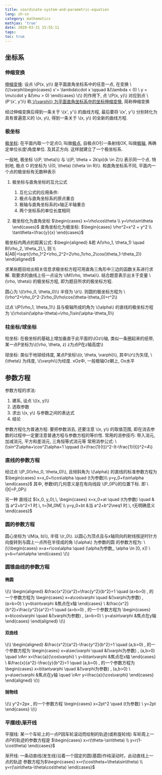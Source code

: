 ```yaml
---
title: coordinate-system-and-parametric-equation
lang: zh-cn
category: mathematics
mathjax: 'true'
date: 2020-03-31 15:55:11
tags:
toc: true
---
```


## 坐标系

### 伸缩变换

<u>伸缩变换</u>: 设点 \\(P(x, y)\\) 是平面直角坐标系中的任意一点, 在变换
\\(\\)\varphi\begin{cases}
    x'= \lambda\cdot x \qquad &(\lambda < 0) \\
    y = \mu\cdot y &(\mu > 0)
\end{cases}
\\(\\)
的作用下, 点 \\(P(x, y)\\) 对应到点 \\(P'(x', y')\\) 称<u> \\(\varphi\\) 为平面直角坐标系中的坐标伸缩变换</u>, 简称伸缩变换

经过伸缩变换后得到一条关于 \\(x', y'\\) 的曲线方程, 最后要将 \\(x', y'\\) 分别转化为具有普遍意义的 \\(x, y\\), 得到一条关于 \\(x, y\\) 的全新的曲线方程.

### 极坐标

<u>极坐标</u>: 在平面内取一个定点O, 叫做<u>极点</u>, 自极点O引一条射线OX, 叫做<u>极轴</u>, 再确定单位长度\角度单位. 及其正方向. 这样就建立了一个极坐标系.

一般地, 极坐标 \\((P, \theta)\\) 与 \\((P, \theta + 2k\pi)(k \in Z)\\) 表示同一个点. 特别地, 极点 O 的坐标为 \\((0, \theta) (\theta \in R)\\). 和直角坐标系不同, 平面内一个点的极坐标有无数种表示

1. 极坐标与直角坐标的互允公式
   1. 互化公式的应用条件:
   1. 极点与直角坐标系的原点重合
   2. 极轴与直角坐标系的x轴正半轴重合
   3. 两个坐标系的单位长度相同

2. 极坐标化为直角坐标 $\begin{cases}
    x=\rho\cos\theta \\
    y=\rho\sin\theta
\end{cases}$
   直角坐标化为极坐标: $\begin{cases}
       \rho^2=x^2 + y^2 \\
       \tan\theta=\frac{y}{x}
   \end{cases}$

极坐标内两点的距离公式: $\begin{aligned}
    &若 A(\rho_1, \theta_1) \quad B(\rho_2, \theta_2),\, 则 \\
    &|AB|=\sqrt{\rho_1^2+\rho_2^2=2\rho_1\rho_2\cos(\theta_1-\theta_2)}
\end{aligned}$

求某些题目给出相关信息求极坐标方程可用直角三角形中三边的函数关系进行求解. 取要求的曲线上任一点设为 \\(M(\rho, \theta)\\). 结合题意表示出关于变量 \\(\rho, \theta\\) 的极坐标方程, 即为题目所求的极坐标方程.

圆心为 \\((\rho_0, \theta_0)\\) 半径为 \\(r\\).
则圆的极坐标方程为 \\(\rho^2+\rho_0^2-2\rho_0\rho\cos(\theta-\theta_0)=r^2\\)

过点 \\(P(\rho_1, \theta_1)\\) 且与极轴所成的角为 \\(\alpha\\) 的直线的极坐标方程为 \\(\rho\sin(\alpha-\theta)=\rho_1\sin(\alpha-\theta_1)\\)

### 柱坐标/球坐标

柱坐标: 在极坐标的基础上增加垂直于此平面的\\(Oz\\)轴, 类似一条圈起来的纸带,某一点P坐标为\\((\rho, \theta, z) z为点P在z轴高度\\)

球坐标: 类似于地球经纬度, 某点P坐标\\((r, \theta, \varphi)\\), 其中\\(r\\)为矢径, \\(\theta\\) 为纬度, \\(\varphi\\)为经度. xOz中, 一般极轴Oz朝上, Ox水平

## 参数方程

参数方程的求法:
1. 建系, 设点 \\((x, y)\\)
2. 选取参数
3. 求出 \\(x, y\\) 与参数之间的表达式
4. 结论


参数方程化为普通方程: 要把参数消去, 还要注意 \\(x, y\\) 的取值范围, 即在消去参数的过程中一定要注意普通方程与参数方程的等价性.
常用的消参技巧: 带入消元, 加减消元, 平方和差消元, 三角恒等式消元等
常用消参公式: \\(\sin^2\alpha+\cos^2\alpha=1 \qquad (t+\frac{1}{t})^2-(t-\frac{1}{t})^2=4\\)

### 直线的参数方程

经过点 \\(P_0(\rho_0, \theta_0)\\), 且倾斜角为 \\(\alpha\\) 的直线的标准参数方程为 $\begin{cases}
    x=x_0+t\cos\alpha \quad  (t为参数)\\
    y=y_0+t\sin\alpha
\end{cases}$
其中, 参数t的几何意义是在有向线段 \\(P_0P\\)的位置下标. 即 \\(|t|=P_0P\\)

另一种
直线过 $(x_0, y_0),\, \begin{cases}
    x=x_0+at \quad (t为参数) \quad &当 a^2+b^2=1 时.\, t=|M_0M| \\
    y=y_0+bt &当 a^2+b^2\neq1 时.\, t无明确意义
\end{cases}$

### 圆的参数方程

圆心坐标为 \\(M(a, b)\\), 半径 \\(r_0\\). 以圆心为顶点且与x轴同向的射线按逆时针方向旋转到与圆上一点所在半径成的角 \\(\alpha\\) 为参数的圆
的参数方程为:
\\(\\)\begin{cases}
    x=a+r\cos\alpha \quad (\alpha为参数,\, \alpha \in [0, x]) \\
    y=b+r\sin\alpha
\end{cases}
\\(\\)

### 圆锥曲线的参数方程

#### 椭圆

\\(\\)
\begin{aligned}
    &\frac{x^2}{a^2}+\frac{y^2}{b^2}=1 \quad (a>b>0) \, 的一个参数方程为
    \begin{cases}
        x=a\cos\varphi \quad &(\varphi为参数) \, (a>b>0) \\
        y=b\sin\varphi &焦点在x轴
    \end{cases} \\ 
    &\frac{x^2}{b^2}+\frac{y^2}{a^2}=1 \quad (a>b>0) \, 的一个参数方程为
    \begin{cases}
        x=b\cos\varphi \quad &(\varphi为参数) \, (a>b>0) \\
        y=a\sin\varphi &焦点在y轴
    \end{cases}
\end{aligned}
\\(\\)

#### 双曲线

\\(\\)
\begin{aligned}
    &\frac{x^2}{a^2}-\frac{y^2}{b^2}=1 \quad (a,b>0) \, 的一个参数方程为
    \begin{cases}
        x=a\sec\varphi \quad &(\varphi为参数) \, (a,b>0) \quad \rArr x=\frac{a}{\cos\varphi} \\
        y=b\tan\varphi &焦点在x轴
    \end{cases} \\
    &\frac{x}{a^2}-\frac{y}{b^2}=1 \quad (a,b>0) \, 的一个参数方程为
    \begin{cases}
        x=b\tan\varphi \quad &(\varphi为参数) \, (a,b>0) \\
        y=a\sec\varphi &焦点在y轴 \quad \rArr y=\frac{a}{\cos\varphi}
    \end{cases}
\end{aligned}
\\(\\)

#### 抛物线

\\(\\)
y^2=2px \, 的一个参数方程
\begin{cases}
    x=2pt^2 \quad (t为参数) \\
    y=2pt
\end{cases}
\\(\\)

### 平摆线\渐开线

平摆线: 某一个车轮上的一点P因车轮滚动而绘制的轨迹(或称旋轮线)
车轮周上一点P的轨迹的参数方程是 $\begin{cases}
    x=r(\theta-\sin\theta) \\
    y=r(1-\cos\theta)
\end{cases}$

渐开线: 一条动直线(发生线)沿着一个固定的圆(基圆)作纯滚动时，此动直线上一点的轨迹
参数方程为$\begin{cases}
    x=r(\cos\theta+\theta\sin\theta) \\
    y=r(\sin\theta-\theta\cos\theta)
\end{cases}$